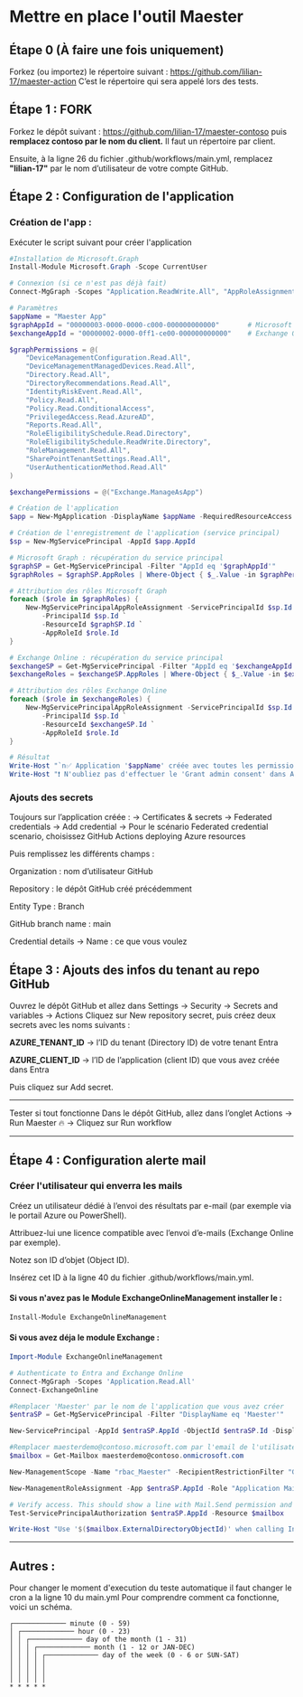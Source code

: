  # Mettre en place l'outil Maester

## Étape 0 (À faire une fois uniquement)

Forkez (ou importez) le répertoire suivant :
https://github.com/lilian-17/maester-action
C’est le répertoire qui sera appelé lors des tests.

## Étape 1 : FORK

Forkez le dépôt suivant :
https://github.com/lilian-17/maester-contoso
puis **remplacez contoso par le nom du client.**
Il faut un répertoire par client.

Ensuite, à la ligne 26 du fichier .github/workflows/main.yml, remplacez **"lilian-17"** par le nom d’utilisateur de votre compte GitHub.

## Étape 2 : Configuration de l'application

### Création de l'app :

Exécuter le script suivant pour créer l'application

```powershell
#Installation de Microsoft.Graph
Install-Module Microsoft.Graph -Scope CurrentUser

# Connexion (si ce n'est pas déjà fait)
Connect-MgGraph -Scopes "Application.ReadWrite.All", "AppRoleAssignment.ReadWrite.All", "Directory.ReadWrite.All"

# Paramètres
$appName = "Maester App"
$graphAppId = "00000003-0000-0000-c000-000000000000"       # Microsoft Graph
$exchangeAppId = "00000002-0000-0ff1-ce00-000000000000"    # Exchange Online

$graphPermissions = @(
    "DeviceManagementConfiguration.Read.All",
    "DeviceManagementManagedDevices.Read.All",
    "Directory.Read.All",
    "DirectoryRecommendations.Read.All",
    "IdentityRiskEvent.Read.All",
    "Policy.Read.All",
    "Policy.Read.ConditionalAccess",
    "PrivilegedAccess.Read.AzureAD",
    "Reports.Read.All",
    "RoleEligibilitySchedule.Read.Directory",
    "RoleEligibilitySchedule.ReadWrite.Directory",
    "RoleManagement.Read.All",
    "SharePointTenantSettings.Read.All",
    "UserAuthenticationMethod.Read.All"
)

$exchangePermissions = @("Exchange.ManageAsApp")

# Création de l'application
$app = New-MgApplication -DisplayName $appName -RequiredResourceAccess @()

# Création de l'enregistrement de l'application (service principal)
$sp = New-MgServicePrincipal -AppId $app.AppId

# Microsoft Graph : récupération du service principal
$graphSP = Get-MgServicePrincipal -Filter "AppId eq '$graphAppId'"
$graphRoles = $graphSP.AppRoles | Where-Object { $_.Value -in $graphPermissions }

# Attribution des rôles Microsoft Graph
foreach ($role in $graphRoles) {
    New-MgServicePrincipalAppRoleAssignment -ServicePrincipalId $sp.Id `
        -PrincipalId $sp.Id `
        -ResourceId $graphSP.Id `
        -AppRoleId $role.Id
}

# Exchange Online : récupération du service principal
$exchangeSP = Get-MgServicePrincipal -Filter "AppId eq '$exchangeAppId'"
$exchangeRoles = $exchangeSP.AppRoles | Where-Object { $_.Value -in $exchangePermissions }

# Attribution des rôles Exchange Online
foreach ($role in $exchangeRoles) {
    New-MgServicePrincipalAppRoleAssignment -ServicePrincipalId $sp.Id `
        -PrincipalId $sp.Id `
        -ResourceId $exchangeSP.Id `
        -AppRoleId $role.Id
}

# Résultat
Write-Host "`n✅ Application '$appName' créée avec toutes les permissions requises (Graph + Exchange)." -ForegroundColor Green
Write-Host "❗ N'oubliez pas d'effectuer le 'Grant admin consent' dans Azure Portal." -ForegroundColor Yellow
```

### Ajouts des secrets 
Toujours sur l’application créée :
→ Certificates & secrets
→ Federated credentials → Add credential
→ Pour le scénario Federated credential scenario, choisissez GitHub Actions deploying Azure resources

Puis remplissez les différents champs :

Organization : nom d’utilisateur GitHub

Repository : le dépôt GitHub créé précédemment

Entity Type : Branch

GitHub branch name : main

Credential details → Name : ce que vous voulez

## Étape 3 : Ajouts des infos du tenant au repo GitHub
Ouvrez le dépôt GitHub et allez dans Settings
→ Security → Secrets and variables → Actions
Cliquez sur New repository secret, puis créez deux secrets avec les noms suivants :

**AZURE_TENANT_ID** → l’ID du tenant (Directory ID) de votre tenant Entra

**AZURE_CLIENT_ID** → l’ID de l’application (client ID) que vous avez créée dans Entra

Puis cliquez sur Add secret.

---
Tester si tout fonctionne
Dans le dépôt GitHub, allez dans l’onglet Actions
→ Run Maester 🔥
→ Cliquez sur Run workflow

---

## Étape 4 : Configuration alerte mail

### Créer l'utilisateur qui enverra les mails 

Créez un utilisateur dédié à l’envoi des résultats par e-mail (par exemple via le portail Azure ou PowerShell).

Attribuez-lui une licence compatible avec l’envoi d’e-mails (Exchange Online par exemple).

Notez son ID d’objet (Object ID).

Insérez cet ID à la ligne 40 du fichier .github/workflows/main.yml.

#### Si vous n'avez pas le Module ExchangeOnlineManagement installer le :

```powershell
Install-Module ExchangeOnlineManagement
```

#### Si vous avez déja le module Exchange :

```powershell
Import-Module ExchangeOnlineManagement

# Authenticate to Entra and Exchange Online
Connect-MgGraph -Scopes 'Application.Read.All'
Connect-ExchangeOnline

#Remplacer 'Maester' par le nom de l'application que vous avez créer
$entraSP = Get-MgServicePrincipal -Filter "DisplayName eq 'Maester'"

New-ServicePrincipal -AppId $entraSP.AppId -ObjectId $entraSP.Id -DisplayName $entraSP.DisplayName

#Remplacer maesterdemo@contoso.microsoft.com par l'email de l'utilisateur que vous avez créer
$mailbox = Get-Mailbox maesterdemo@contoso.onmicrosoft.com

New-ManagementScope -Name "rbac_Maester" -RecipientRestrictionFilter "GUID -eq '$($mailbox.GUID)'"

New-ManagementRoleAssignment -App $entraSP.AppId -Role "Application Mail.Send" -CustomResourceScope "rbac_Maester" -Name "Maester Send Mail RBAC"

# Verify access. This should show a line with Mail.Send permission and InScope = True
Test-ServicePrincipalAuthorization $entraSP.AppId -Resource $mailbox

Write-Host "Use '$($mailbox.ExternalDirectoryObjectId)' when calling Invoke-Maester -MailUserId or Send-MtMail -UserId"
```

---

## Autres : 

Pour changer le moment d'execution du teste automatique il faut changer le cron a la ligne 10 du main.yml
Pour comprendre comment ca fonctionne, voici un schéma.

```
┌───────────── minute (0 - 59)
│ ┌───────────── hour (0 - 23)
│ │ ┌───────────── day of the month (1 - 31)
│ │ │ ┌───────────── month (1 - 12 or JAN-DEC)
│ │ │ │ ┌───────────── day of the week (0 - 6 or SUN-SAT)
│ │ │ │ │
│ │ │ │ │
│ │ │ │ │
* * * * *
```

